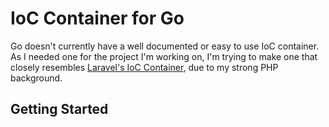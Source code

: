 # IoC Container for Go

Go doesn't currently have a well documented or easy to use IoC container. As I needed one for the project I'm working on, I'm trying to make one that closely resembles [Laravel's IoC Container](https://laravel.com/docs/5.3/container), due to my strong PHP background.

## Getting Started

